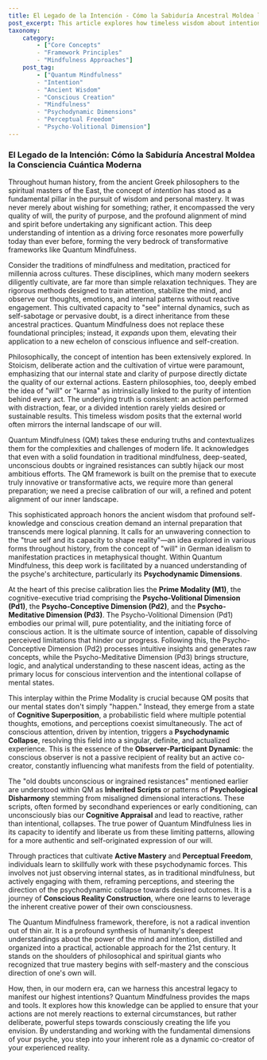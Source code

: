 ```yaml
---
title: El Legado de la Intención - Cómo la Sabiduría Ancestral Moldea la Consciencia Cuántica Moderna
post_excerpt: This article explores how timeless wisdom about intention, from ancient philosophies to traditional mindfulness, forms the bedrock of Quantum Mindfulness. It delves into how this modern framework expands upon these foundations, enabling precise self-mastery and conscious reality creation by harmonizing the psyche's deepest volitional forces.
taxonomy:
    category:
        - ["Core Concepts"
        - "Framework Principles"
        - "Mindfulness Approaches"]
    post_tag:
        - ["Quantum Mindfulness"
        - "Intention"
        - "Ancient Wisdom"
        - "Conscious Creation"
        - "Mindfulness"
        - "Psychodynamic Dimensions"
        - "Perceptual Freedom"
        - "Psycho-Volitional Dimension"]
---
```

### El Legado de la Intención: Cómo la Sabiduría Ancestral Moldea la Consciencia Cuántica Moderna

Throughout human history, from the ancient Greek philosophers to the spiritual masters of the East, the concept of *intention* has stood as a fundamental pillar in the pursuit of wisdom and personal mastery. It was never merely about wishing for something; rather, it encompassed the very quality of will, the purity of purpose, and the profound alignment of mind and spirit before undertaking any significant action. This deep understanding of intention as a driving force resonates more powerfully today than ever before, forming the very bedrock of transformative frameworks like Quantum Mindfulness.

Consider the traditions of mindfulness and meditation, practiced for millennia across cultures. These disciplines, which many modern seekers diligently cultivate, are far more than simple relaxation techniques. They are rigorous methods designed to train attention, stabilize the mind, and observe our thoughts, emotions, and internal patterns without reactive engagement. This cultivated capacity to "see" internal dynamics, such as self-sabotage or pervasive doubt, is a direct inheritance from these ancestral practices. Quantum Mindfulness does not replace these foundational principles; instead, it *expands* upon them, elevating their application to a new echelon of conscious influence and self-creation.

Philosophically, the concept of intention has been extensively explored. In Stoicism, deliberate action and the cultivation of virtue were paramount, emphasizing that our internal state and clarity of purpose directly dictate the quality of our external actions. Eastern philosophies, too, deeply embed the idea of "will" or "karma" as intrinsically linked to the purity of intention behind every act. The underlying truth is consistent: an action performed with distraction, fear, or a divided intention rarely yields desired or sustainable results. This timeless wisdom posits that the external world often mirrors the internal landscape of our will.

Quantum Mindfulness (QM) takes these enduring truths and contextualizes them for the complexities and challenges of modern life. It acknowledges that even with a solid foundation in traditional mindfulness, deep-seated, unconscious doubts or ingrained resistances can subtly hijack our most ambitious efforts. The QM framework is built on the premise that to execute truly innovative or transformative acts, we require more than general preparation; we need a precise calibration of our will, a refined and potent alignment of our inner landscape.

This sophisticated approach honors the ancient wisdom that profound self-knowledge and conscious creation demand an internal preparation that transcends mere logical planning. It calls for an unwavering connection to the "true self and its capacity to shape reality"—an idea explored in various forms throughout history, from the concept of "will" in German idealism to manifestation practices in metaphysical thought. Within Quantum Mindfulness, this deep work is facilitated by a nuanced understanding of the psyche's architecture, particularly its **Psychodynamic Dimensions**.

At the heart of this precise calibration lies the **Prime Modality (M1)**, the cognitive-executive triad comprising the **Psycho-Volitional Dimension (Pd1)**, the **Psycho-Conceptive Dimension (Pd2)**, and the **Psycho-Meditative Dimension (Pd3)**. The Psycho-Volitional Dimension (Pd1) embodies our primal will, pure potentiality, and the initiating force of conscious action. It is the ultimate source of intention, capable of dissolving perceived limitations that hinder our progress. Following this, the Psycho-Conceptive Dimension (Pd2) processes intuitive insights and generates raw concepts, while the Psycho-Meditative Dimension (Pd3) brings structure, logic, and analytical understanding to these nascent ideas, acting as the primary locus for conscious intervention and the intentional collapse of mental states.

This interplay within the Prime Modality is crucial because QM posits that our mental states don't simply "happen." Instead, they emerge from a state of **Cognitive Superposition**, a probabilistic field where multiple potential thoughts, emotions, and perceptions coexist simultaneously. The act of conscious attention, driven by intention, triggers a **Psychodynamic Collapse**, resolving this field into a singular, definite, and actualized experience. This is the essence of the **Observer-Participant Dynamic**: the conscious observer is not a passive recipient of reality but an active co-creator, constantly influencing what manifests from the field of potentiality.

The "old doubts unconscious or ingrained resistances" mentioned earlier are understood within QM as **Inherited Scripts** or patterns of **Psychological Disharmony** stemming from misaligned dimensional interactions. These scripts, often formed by secondhand experiences or early conditioning, can unconsciously bias our **Cognitive Appraisal** and lead to reactive, rather than intentional, collapses. The true power of Quantum Mindfulness lies in its capacity to identify and liberate us from these limiting patterns, allowing for a more authentic and self-originated expression of our will.

Through practices that cultivate **Active Mastery** and **Perceptual Freedom**, individuals learn to skillfully work with these psychodynamic forces. This involves not just observing internal states, as in traditional mindfulness, but actively engaging with them, reframing perceptions, and steering the direction of the psychodynamic collapse towards desired outcomes. It is a journey of **Conscious Reality Construction**, where one learns to leverage the inherent creative power of their own consciousness.

The Quantum Mindfulness framework, therefore, is not a radical invention out of thin air. It is a profound synthesis of humanity's deepest understandings about the power of the mind and intention, distilled and organized into a practical, actionable approach for the 21st century. It stands on the shoulders of philosophical and spiritual giants who recognized that true mastery begins with self-mastery and the conscious direction of one's own will.

How, then, in our modern era, can we harness this ancestral legacy to manifest our highest intentions? Quantum Mindfulness provides the maps and tools. It explores how this knowledge can be applied to ensure that your actions are not merely reactions to external circumstances, but rather deliberate, powerful steps towards consciously creating the life you envision. By understanding and working with the fundamental dimensions of your psyche, you step into your inherent role as a dynamic co-creator of your experienced reality.